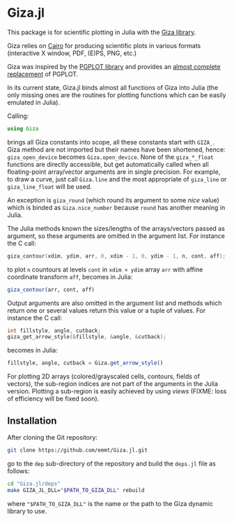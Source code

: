 # Giza.jl

This package is for scientific plotting in Julia with the [Giza
library](https://github.com/danieljprice/giza).

Giza relies on [Cairo](https://cairographics.org/) for producing scientific
plots in various formats (interactive X window, PDF, (E)PS, PNG, etc.)

Giza was inspired by the [PGPLOT
library](http://www.astro.caltech.edu/~tjp/pgplot/) and provides an [almost
complete
replacement](https://github.com/danieljprice/giza/blob/master/docs/documentation/cpgplot-status.html)
of PGPLOT.

In its current state, Giza.jl binds almost all functions of Giza into Julia
(the only missing ones are the routines for plotting functions which can be
easily emulated in Julia).

Calling:

```julia
using Giza
```

brings all Giza constants into scope, all these constants start with `GIZA_`.
Giza method are not imported but their names have been shortened, hence:
`giza_open_device` becomes `Giza.open_device`.  None of the `giza_*_float`
functions are directly accessible, but get automatically called when all
floating-point array/vector arguments are in single precision.  For example, to
draw a curve, just call `Giza.line` and the most appropriate of `giza_line` or
`giza_line_float` will be used.

An exception is `giza_round` (which round its argument to some *nice* value)
which is binded as `Giza.nice_number` because `round` has another meaning in
Julia.

The Julia methods known the sizes/lengths of the arrays/vectors passed as
argument, so these arguments are omitted in the argument list.  For instance
the C call:

```c
giza_contour(xdim, ydim, arr, 0, xdim - 1, 0, ydim - 1, n, cont, aff);
```

to plot `n` countours at levels `cont` in `xdim × ydim` array `arr` with affine
coordinate transform `aff`, becomes in Julia:

```julia
giza_contour(arr, cont, aff)
```

Output arguments are also omitted in the argument list and methods which
return one or several values return this value or a tuple of values.  For
instance the C call:

```c
int fillstyle, angle, cutback;
giza_get_arrow_style(&fillstyle, &angle, &cutback);
```

becomes in Julia:

```julia
fillstyle, angle, cutback = Giza.get_arrow_style()
```

For plotting 2D arrays (colored/grayscaled cells, contours, fields of vectors),
the sub-region indices are not part of the arguments in the Julia version.
Plotting a sub-region is easily achieved by using *views* (FIXME: loss of
efficiency will be fixed soon).


## Installation

After cloning the Git repository:

```sh
git clone https://github.com/emmt/Giza.jl.git
```

go to the `dep` sub-directory of the repository and build the `deps.jl` file as
follows:

```sh
cd "Giza.jl/deps"
make GIZA_JL_DLL="$PATH_TO_GIZA_DLL" rebuild
```

where `"$PATH_TO_GIZA_DLL"` is the name or the path to the Giza dynamic library
to use.

